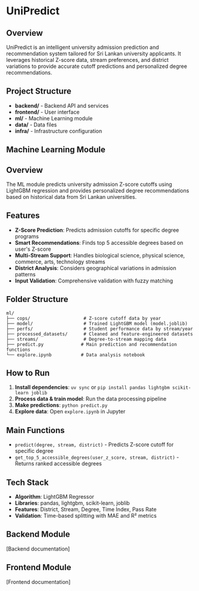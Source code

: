 # UniPredict

## Overview
UniPredict is an intelligent university admission prediction and recommendation system tailored for Sri Lankan university applicants. It leverages historical Z-score data, stream preferences, and district variations to provide accurate cutoff predictions and personalized degree recommendations.

## Project Structure
- **backend/** - Backend API and services
- **frontend/** - User interface
- **ml/** - Machine Learning module
- **data/** - Data files
- **infra/** - Infrastructure configuration

## Machine Learning Module


## Overview
The ML module predicts university admission Z-score cutoffs using LightGBM regression and provides personalized degree recommendations based on historical data from Sri Lankan universities.

## Features
- **Z-Score Prediction**: Predicts admission cutoffs for specific degree programs
- **Smart Recommendations**: Finds top 5 accessible degrees based on user's Z-score
- **Multi-Stream Support**: Handles biological science, physical science, commerce, arts, technology streams
- **District Analysis**: Considers geographical variations in admission patterns
- **Input Validation**: Comprehensive validation with fuzzy matching

## Folder Structure
```
ml/
├── cops/                    # Z-score cutoff data by year
├── model/                   # Trained LightGBM model (model.joblib)
├── perfs/                   # Student performance data by stream/year
├── processed_datasets/      # Cleaned and feature-engineered datasets
├── streams/                 # Degree-to-stream mapping data
├── predict.py              # Main prediction and recommendation functions
└── explore.ipynb           # Data analysis notebook
```

## How to Run
1. **Install dependencies**: `uv sync` or `pip install pandas lightgbm scikit-learn joblib`
2. **Process data & train model**: Run the data processing pipeline
3. **Make predictions**: `python predict.py`
4. **Explore data**: Open `explore.ipynb` in Jupyter

## Main Functions
- `predict(degree, stream, district)` - Predicts Z-score cutoff for specific degree
- `get_top_5_accessible_degrees(user_z_score, stream, district)` - Returns ranked accessible degrees

## Tech Stack
- **Algorithm**: LightGBM Regressor
- **Libraries**: pandas, lightgbm, scikit-learn, joblib
- **Features**: District, Stream, Degree, Time Index, Pass Rate
- **Validation**: Time-based splitting with MAE and R² metrics

## Backend Module
[Backend documentation]

## Frontend Module  
[Frontend documentation]
